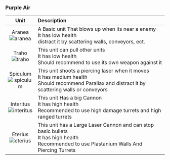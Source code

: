 
### Purple Air
| **Unit** | **Description** |
|:---:|:---|
| Aranea<br /> ![aranea](https://github.com/Zeniku/HeavyMachinery-Wiki/blob/master/images/units/aranea-full.png) | A Basic unit That blows up when its near a enemy<br /> It has low health<br /> distract it by scattering walls, conveyors, ect.|
| Traho<br /> ![traho](https://github.com/Zeniku/HeavyMachinery-Wiki/blob/master/images/units/traho-full.png)| This unit can pull other units<br /> It has low health<br />Should recommend to use its own weapon against it|
| Spiculum <br /> ![spiculum](https://github.com/Zeniku/HeavyMachinery-Wiki/blob/master/images/units/spiculum-full.png) | This unit shoots a piercing laser when it moves <br /> It has medium health<br />Should recommend Parallax and distract it by scattering walls or conveyors|
| Interitus <br /> ![interitus](https://github.com/Zeniku/HeavyMachinery-Wiki/blob/master/images/units/interitus-full.png)| This unit Has a big Cannon <br /> It has high health <br /> Recommended to use high damage turrets and high ranged turrets|
| Eterius <br /> ![eterius](https://github.com/Zeniku/HeavyMachinery-Wiki/blob/master/images/units/eterius-full.png)| This unit has a Large Laser Cannon and can stop basic bullets <br /> It has high health <br /> Recommended to use Plastanium Walls And Piercing Turrets|
